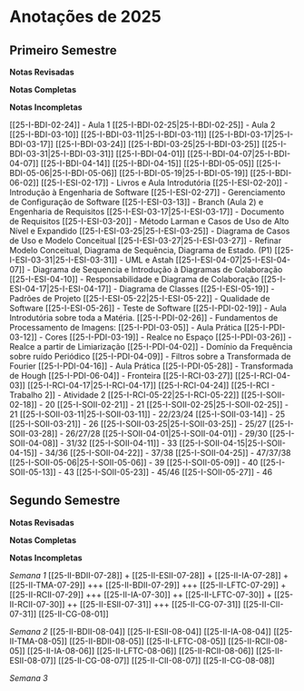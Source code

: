# Anotações de 2025

## Primeiro Semestre

**Notas Revisadas**

**Notas Completas**

**Notas Incompletas**

[[25-I-BDI-02-24]] - Aula 1
[[25-I-BDI-02-25|25-I-BDI-02-25]] - Aula 2
[[25-I-BDI-03-10]]
[[25-I-BDI-03-11|25-I-BDI-03-11]] 
[[25-I-BDI-03-17|25-I-BDI-03-17]]
[[25-I-BDI-03-24]]
[[25-I-BDI-03-25|25-I-BDI-03-25]]
[[25-I-BDI-03-31|25-I-BDI-03-31]]
[[25-I-BDI-04-01]]
[[25-I-BDI-04-07|25-I-BDI-04-07]]
[[25-I-BDI-04-14]]
[[25-I-BDI-04-15]]
[[25-I-BDI-05-05]]
[[25-I-BDI-05-06|25-I-BDI-05-06]]
[[25-I-BDI-05-19|25-I-BDI-05-19]]
[[25-I-BDI-06-02]]
[[25-I-ESI-02-17]] - Livros e Aula Introdutória
[[25-I-ESI-02-20]] - Introdução à Engenharia de Software
[[25-I-ESI-02-27]] - Gerenciamento de Configuração de Software
[[25-I-ESI-03-13]] - Branch (Aula 2) e Engenharia de Requisitos
[[25-I-ESI-03-17|25-I-ESI-03-17]] - Documento de Requisitos
[[25-I-ESI-03-20]] - Método Larman e Casos de Uso de Alto Nível e Expandido
[[25-I-ESI-03-25|25-I-ESI-03-25]] - Diagrama de Casos de Uso e Modelo Conceitual
[[25-I-ESI-03-27|25-I-ESI-03-27]] - Refinar Modelo Conceitual, Diagrama de Sequência, Diagrama de Estado. (P1)
[[25-I-ESI-03-31|25-I-ESI-03-31]] - UML e Astah
[[25-I-ESI-04-07|25-I-ESI-04-07]] - Diagrama de Sequencia e Introdução à Diagramas de Colaboração
[[25-I-ESI-04-10]] - Responsabilidade e Diagrama de Colaboração
[[25-I-ESI-04-17|25-I-ESI-04-17]] - Diagrama de Classes
[[25-I-ESI-05-19]] - Padrões de Projeto
[[25-I-ESI-05-22|25-I-ESI-05-22]] - Qualidade de Software
[[25-I-ESI-05-26]] - Teste de Software
[[25-I-PDI-02-19]] - Aula Introdutória sobre toda a Matéria.
[[25-I-PDI-02-26]] - Fundamentos de Processamento de Imagens:
[[25-I-PDI-03-05]] - Aula Prática
[[25-I-PDI-03-12]] - Cores
[[25-I-PDI-03-19]] - Realce no Espaço
[[25-I-PDI-03-26]] - Realce a partir de Limiarização
[[25-I-PDI-04-02]] - Domínio da Frequência sobre ruído Periódico
[[25-I-PDI-04-09]] - Filtros sobre a Transformada de Fourier
[[25-I-PDI-04-16]] - Aula Prática
[[25-I-PDI-05-28]] - Transformada de Hough
[[25-I-PDI-06-04]] - Fronteira
[[25-I-RCI-03-27]]
[[25-I-RCI-04-03]]
[[25-I-RCI-04-17|25-I-RCI-04-17]]
[[25-I-RCI-04-24]]
[[25-I-RCI - Trabalho 2]] - Atividade 2
[[25-I-RCI-05-22|25-I-RCI-05-22]]
[[25-I-SOII-02-18]] - 20
[[25-I-SOII-02-21]] - 21
[[25-I-SOII-02-25|25-I-SOII-02-25]] - 21
[[25-I-SOII-03-11|25-I-SOII-03-11]] - 22/23/24
[[25-I-SOII-03-14]] - 25
[[25-I-SOII-03-21]] - 26
[[25-I-SOII-03-25|25-I-SOII-03-25]] - 25/27
[[25-I-SOII-03-28]] - 26/27/28
[[25-I-SOII-04-01|25-I-SOII-04-01]] - 29/30
[[25-I-SOII-04-08]] - 31/32
[[25-I-SOII-04-11]] - 33
[[25-I-SOII-04-15|25-I-SOII-04-15]] - 34/36
[[25-I-SOII-04-22]] - 37/38
[[25-I-SOII-04-25]] - 47/37/38
[[25-I-SOII-05-06|25-I-SOII-05-06]] - 39
[[25-I-SOII-05-09]] - 40
[[25-I-SOII-05-13]] - 43
[[25-I-SOII-05-23]] - 45/46
[[25-I-SOII-05-27]] - 46

## Segundo Semestre

**Notas Revisadas**

**Notas Completas**

**Notas Incompletas**

*Semana 1*
[[25-II-BDII-07-28]] +
[[25-II-ESII-07-28]] +
[[25-II-IA-07-28]] +
[[25-II-TMA-07-29]] +++
[[25-II-BDII-07-29]] +++
[[25-II-LFTC-07-29]] +
[[25-II-RCII-07-29]] +++
[[25-II-IA-07-30]] ++
[[25-II-LFTC-07-30]] +
[[25-II-RCII-07-30]] ++
[[25-II-ESII-07-31]] +++
[[25-II-CG-07-31]]
[[25-II-CII-07-31]]
[[25-II-CG-08-01]]

*Semana 2*
[[25-II-BDII-08-04]]
[[25-II-ESII-08-04]]
[[25-II-IA-08-04]]
[[25-II-TMA-08-05]]
[[25-II-BDII-08-05]]
[[25-II-LFTC-08-05]]
[[25-II-RCII-08-05]]
[[25-II-IA-08-06]]
[[25-II-LFTC-08-06]]
[[25-II-RCII-08-06]]
[[25-II-ESII-08-07]]
[[25-II-CG-08-07]]
[[25-II-CII-08-07]]
[[25-II-CG-08-08]]

*Semana 3*